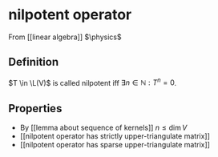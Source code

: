 # nilpotent operator
From [[linear algebra]]
$\physics$
## Definition
$T \in \L(V)$ is called nilpotent iff $\exists n \in \mathbb{N}: T^{n} = 0$.

## Properties
- By [[lemma about sequence of kernels]] $n \leq \dim V$
- [[nilpotent operator has strictly upper-triangulate matrix]]
- [[nilpotent operator has sparse upper-triangulate matrix]]
